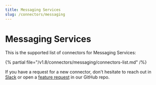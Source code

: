 ```yaml
---
title: Messaging Services
slug: /connectors/messaging
---
```


# Messaging Services

This is the supported list of connectors for Messaging Services:

{% partial file="/v1.8/connectors/messaging/connectors-list.md" /%}

If you have a request for a new connector, don't hesitate to reach out in [Slack](https://slack.open-metadata.org/) or
open a [feature request](https://github.com/open-metadata/OpenMetadata/issues/new/choose) in our GitHub repo.
